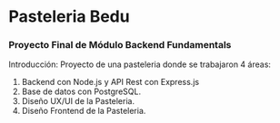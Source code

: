 # Pasteleria Bedu
### Proyecto Final de Módulo Backend Fundamentals

Introducción:
Proyecto de una pasteleria donde se trabajaron 4 áreas: 
1. Backend con Node.js y API Rest con Express.js
2. Base de datos con PostgreSQL.
3. Diseño UX/UI de la Pasteleria.
4. Diseño Frontend de la Pasteleria.
